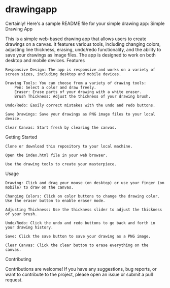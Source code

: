 # drawingapp

Certainly! Here's a sample README file for your simple drawing app:
Simple Drawing App

This is a simple web-based drawing app that allows users to create drawings on a canvas. It features various tools, including changing colors, adjusting line thickness, erasing, undo/redo functionality, and the ability to save your drawings as image files. The app is designed to work on both desktop and mobile devices.
Features

    Responsive Design: The app is responsive and works on a variety of screen sizes, including desktop and mobile devices.

    Drawing Tools: You can choose from a variety of drawing tools:
        Pen: Select a color and draw freely.
        Eraser: Erase parts of your drawing with a white eraser.
        Brush Thickness: Adjust the thickness of your drawing brush.

    Undo/Redo: Easily correct mistakes with the undo and redo buttons.

    Save Drawings: Save your drawings as PNG image files to your local device.

    Clear Canvas: Start fresh by clearing the canvas.

Getting Started

    Clone or download this repository to your local machine.

    Open the index.html file in your web browser.

    Use the drawing tools to create your masterpiece.

Usage

    Drawing: Click and drag your mouse (on desktop) or use your finger (on mobile) to draw on the canvas.

    Changing Colors: Click on color buttons to change the drawing color. Use the eraser button to enable eraser mode.

    Adjusting Thickness: Use the thickness slider to adjust the thickness of your brush.

    Undo/Redo: Click the undo and redo buttons to go back and forth in your drawing history.

    Save: Click the save button to save your drawing as a PNG image.

    Clear Canvas: Click the clear button to erase everything on the canvas.

Contributing

Contributions are welcome! If you have any suggestions, bug reports, or want to contribute to the project, please open an issue or submit a pull request.
